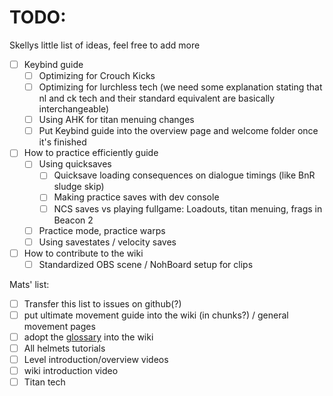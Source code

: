 # TODO:

Skellys little list of ideas, feel free to add more

* [ ] Keybind guide
  * [ ] Optimizing for Crouch Kicks
  * [ ] Optimizing for lurchless tech (we need some explanation stating that nl and ck tech and their standard equivalent are basically interchangeable)
  * [ ] Using AHK for titan menuing changes
  * [ ] Put Keybind guide into the overview page and welcome folder once it's finished
* [ ] How to practice efficiently guide
  * [ ] Using quicksaves
    * [ ] Quicksave loading consequences on dialogue timings (like BnR sludge skip)
    * [ ] Making practice saves with dev console
    * [ ] NCS saves vs playing fullgame: Loadouts, titan menuing, frags in Beacon 2
  * [ ] Practice mode, practice warps
  * [ ] Using savestates / velocity saves
* [ ] How to contribute to the wiki
  * [ ] Standardized OBS scene / NohBoard setup for clips

Mats' list:

* [ ] Transfer this list to issues on github(?)
* [ ] put ultimate movement guide into the wiki (in chunks?) / general movement pages
* [ ] adopt the [glossary](https://docs.google.com/document/d/1dk5ScogQeL3QTuu-SaG-4zdsouwy1Z2fUYeS0A4niOI/edit) into the wiki
* [ ] All helmets tutorials
* [ ] Level introduction/overview videos
* [ ] wiki introduction video
* [ ] Titan tech